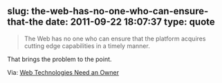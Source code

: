 slug: the-web-has-no-one-who-can-ensure-that-the
date: 2011-09-22 18:07:37
type: quote
---

> The Web has no one who can ensure that the platform acquires cutting edge capabilities in a timely manner.

That brings the problem to the point.

 Via: [Web Technologies Need an Owner](http://joehewitt.com/post/web-technologies-need-an-owner/)

